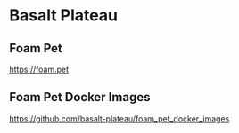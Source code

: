 

# Basalt Plateau

## Foam Pet  
https://foam.pet

## Foam Pet Docker Images  
https://github.com/basalt-plateau/foam_pet_docker_images
